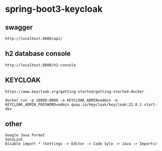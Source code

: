 # spring-boot3-keycloak

## swagger
    http://localhost:8080/api/

## h2 database console
    http://localhost:8080/h2-console

## KEYCLOAK
    https://www.keycloak.org/getting-started/getting-started-docker

    docker run -p 18080:8080 -e KEYCLOAK_ADMIN=admin -e KEYCLOAK_ADMIN_PASSWORD=admin quay.io/keycloak/keycloak:22.0.1 start-dev

## other
    Google Java Format
    SonaLint
    Disable import * (Settings -> Editor -> Code Syle -> Java -> Imports)
